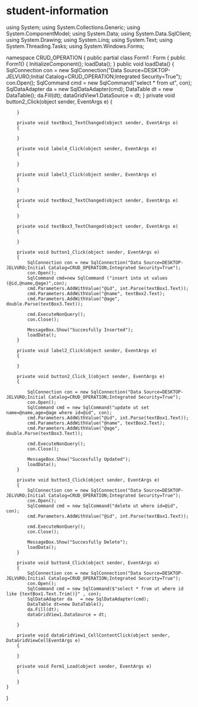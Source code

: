 # student-information
using System;
using System.Collections.Generic;
using System.ComponentModel;
using System.Data;
using System.Data.SqlClient;
using System.Drawing;
using System.Linq;
using System.Text;
using System.Threading.Tasks;
using System.Windows.Forms;

namespace CRUD_OPERATION
{
    public partial class Form1 : Form
    {
        public Form1()
        {
            InitializeComponent();
            loadData();
        }
        public void loadData()
        {
            SqlConnection con = new SqlConnection("Data Source=DESKTOP-JELVURO;Initial Catalog=CRUD_OPERATION;Integrated Security=True");
            con.Open();
            SqlCommand cmd = new SqlCommand("select * from ut", con);
            SqlDataAdapter da = new SqlDataAdapter(cmd);
            DataTable dt = new DataTable();
            da.Fill(dt);
            dataGridView1.DataSource = dt;
        }
        private void button2_Click(object sender, EventArgs e)
        {

        }

        private void textBox1_TextChanged(object sender, EventArgs e)
        {

        }

        private void label4_Click(object sender, EventArgs e)
        {

        }

        private void label3_Click(object sender, EventArgs e)
        {

        }

        private void textBox2_TextChanged(object sender, EventArgs e)
        {

        }

        private void textBox3_TextChanged(object sender, EventArgs e)
        {

        }

        private void button1_Click(object sender, EventArgs e)
        {
            SqlConnection con = new SqlConnection("Data Source=DESKTOP-JELVURO;Initial Catalog=CRUD_OPERATION;Integrated Security=True");
            con.Open();
            SqlCommand cmd=new SqlCommand ("insert into ut values (@id,@name,@age)",con);
            cmd.Parameters.AddWithValue("@id", int.Parse(textBox1.Text));
            cmd.Parameters.AddWithValue("@name", textBox2.Text);
            cmd.Parameters.AddWithValue("@age", double.Parse(textBox3.Text));

            cmd.ExecuteNonQuery();
            con.Close();

            MessageBox.Show("Succesfully Inserted");
            loadData();
        }

        private void label2_Click(object sender, EventArgs e)
        {

        }

        private void button2_Click_1(object sender, EventArgs e)
        {

            SqlConnection con = new SqlConnection("Data Source=DESKTOP-JELVURO;Initial Catalog=CRUD_OPERATION;Integrated Security=True");
            con.Open();
            SqlCommand cmd = new SqlCommand("update ut set name=@name,age=@age where id=@id", con);
            cmd.Parameters.AddWithValue("@id", int.Parse(textBox1.Text));
            cmd.Parameters.AddWithValue("@name", textBox2.Text);
            cmd.Parameters.AddWithValue("@age", double.Parse(textBox3.Text));

            cmd.ExecuteNonQuery();
            con.Close();

            MessageBox.Show("Succesfully Updated");
            loadData();
        }

        private void button3_Click(object sender, EventArgs e)
        {
            SqlConnection con = new SqlConnection("Data Source=DESKTOP-JELVURO;Initial Catalog=CRUD_OPERATION;Integrated Security=True");
            con.Open();
            SqlCommand cmd = new SqlCommand("delete ut where id=@id", con);
            cmd.Parameters.AddWithValue("@id", int.Parse(textBox1.Text));

            cmd.ExecuteNonQuery();
            con.Close();

            MessageBox.Show("Succesfully Delete");
            loadData();
        }

        private void button4_Click(object sender, EventArgs e)
        {
            SqlConnection con = new SqlConnection("Data Source=DESKTOP-JELVURO;Initial Catalog=CRUD_OPERATION;Integrated Security=True");
            con.Open();
            SqlCommand cmd = new SqlCommand($"select * from ut where id like {textBox1.Text.Trim()}" , con);
            SqlDataAdapter da   = new SqlDataAdapter(cmd);
            DataTable dt=new DataTable();
            da.Fill(dt);
            dataGridView1.DataSource = dt;
            
        }

        private void dataGridView1_CellContentClick(object sender, DataGridViewCellEventArgs e)
        {

        }

        private void Form1_Load(object sender, EventArgs e)
        {

        }
    }
}
